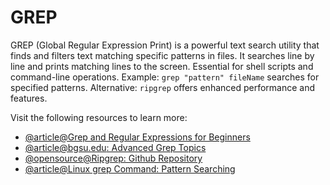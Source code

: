 # GREP

GREP (Global Regular Expression Print) is a powerful text search utility that finds and filters text matching specific patterns in files. It searches line by line and prints matching lines to the screen. Essential for shell scripts and command-line operations. Example: `grep "pattern" fileName` searches for specified patterns. Alternative: `ripgrep` offers enhanced performance and features.



Visit the following resources to learn more:

- [@article@Grep and Regular Expressions for Beginners](https://ryanstutorials.net/linuxtutorial/grep.php)
- [@article@bgsu.edu: Advanced Grep Topics](https://caspar.bgsu.edu/~courses/Stats/Labs/Handouts/grepadvanced.htm)
- [@opensource@Ripgrep: Github Repository](https://github.com/BurntSushi/ripgrep)
- [@article@Linux grep Command: Pattern Searching](https://labex.io/tutorials/linux-linux-grep-command-pattern-searching-219192)